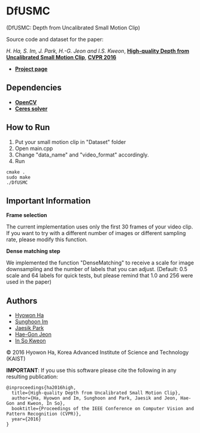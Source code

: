# DfUSMC
(DfUSMC: Depth from Uncalibrated Small Motion Clip)

Source code and dataset for the paper:

_H. Ha, S. Im, J. Park, H.-G. Jeon and I.S. Kweon_, [**High-quality Depth from Uncalibrated Small Motion Clip**](https://drive.google.com/file/d/0B7-4XlDU1W6rbUtlRW92b01YakU/view?usp=sharing), [**CVPR 2016**](http://cvpr2016.thecvf.com/)

- [**Project page**](http://sites.google.com/site/hyowoncv/ha_cvpr16)

## Dependencies

- [**OpenCV**](http://opencv.org)
- [**Ceres solver**](http://ceres-solver.org)

## How to Run

1. Put your small motion clip in "Dataset" folder
2. Open main.cpp
3. Change "data_name" and "video_format" accordingly.
4. Run

```
cmake .
sudo make
./DfUSMC
```

## Important Information

**Frame selection**

The current implementation uses only the first 30 frames of your video clip. If you want to try with a different number of images or different sampling rate, please modify this function.

**Dense matching step**

We implemented the function "DenseMatching" to receive a scale for image downsampling and the number of labels that you can adjust. (Default: 0.5 scale and 64 labels for quick tests, but please remind that 1.0 and 256 were used in the paper)

## Authors

- [Hyowon Ha](http://sites.google.com/site/hyowoncv)
- [Sunghoon Im](http://sites.google.com/site/shimrcv)
- [Jaesik Park](http://sites.google.com/site/jsparkcv)
- [Hae-Gon Jeon](http://sites.google.com/site/hgjeoncv)
- [In So Kweon](http://rcv.kaist.ac.kr)

&copy; 2016 Hyowon Ha, Korea Advanced Institute of Science and Technology (KAIST)


**IMPORTANT**: If you use this software please cite the following in any resulting publication:
```
@inproceedings{ha2016high,
  title={High-quality Depth from Uncalibrated Small Motion Clip},
  author={Ha, Hyowon and Im, Sunghoon and Park, Jaesik and Jeon, Hae-Gon and Kweon, In So},
  booktitle={Proceedings of the IEEE Conference on Computer Vision and Pattern Recognition (CVPR)},
  year={2016}
}
```
